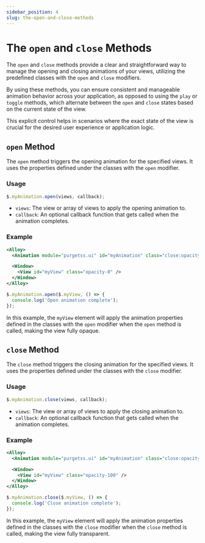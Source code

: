 ```yaml
---
sidebar_position: 4
slug: the-open-and-close-methods
---
```


# The `open` and `close` Methods

The `open` and `close` methods provide a clear and straightforward way to manage the opening and closing animations of your views, utilizing the predefined classes with the `open` and `close` modifiers.

By using these methods, you can ensure consistent and manageable animation behavior across your application, as opposed to using the `play` or `toggle` methods, which alternate between the `open` and `close` states based on the current state of the view.

This explicit control helps in scenarios where the exact state of the view is crucial for the desired user experience or application logic.

## `open` Method

The `open` method triggers the opening animation for the specified views. It uses the properties defined under the classes with the `open` modifier.

### Usage

```javascript
$.myAnimation.open(views, callback);
```

- `views`: The view or array of views to apply the opening animation to.
- `callback`: An optional callback function that gets called when the animation completes.

### Example

```xml title="index.xml"
<Alloy>
  <Animation module="purgetss.ui" id="myAnimation" class="close:opacity-0 open:opacity-100" />

  <Window>
    <View id="myView" class="opacity-0" />
  </Window>
</Alloy>
```

```javascript title="index.js"
$.myAnimation.open($.myView, () => {
  console.log('Open animation complete');
});
```

In this example, the `myView` element will apply the animation properties defined in the classes with the `open` modifier when the `open` method is called, making the view fully opaque.

## `close` Method

The `close` method triggers the closing animation for the specified views. It uses the properties defined under the classes with the `close` modifier.

### Usage

```javascript
$.myAnimation.close(views, callback);
```

- `views`: The view or array of views to apply the closing animation to.
- `callback`: An optional callback function that gets called when the animation completes.

### Example

```xml title="index.xml"
<Alloy>
  <Animation module="purgetss.ui" id="myAnimation" class="close:opacity-0 open:opacity-100" />

  <Window>
    <View id="myView" class="opacity-100" />
  </Window>
</Alloy>
```

```javascript title="index.js"
$.myAnimation.close($.myView, () => {
  console.log('Close animation complete');
});
```

In this example, the `myView` element will apply the animation properties defined in the classes with the `close` modifier when the `close` method is called, making the view fully transparent.
